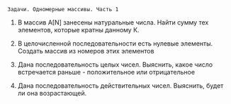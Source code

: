 	Задачи. Одномерные массивы. Часть 1	
<ol>
<li>В массив А[N] занесены натуральные числа. Найти сумму тех элементов, которые кратны данному К.</li>

<li><p>В целочисленной последовательности есть нулевые элементы. Создать массив из номеров этих элементов</li></p>

<li><p>Дана последовательность целых чисел. Выяснить, какое число встречается раньше - положительное или отрицательное</li></p>

<p><li>Дана последовательность действительных чисел. Выяснить, будет ли она возрастающей.</p></li>





















</ol>
